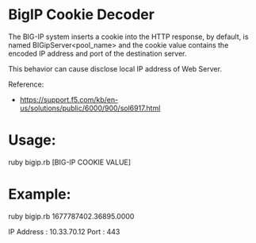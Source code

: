 # BigIP Cookie Decoder

The BIG-IP system inserts a cookie into the HTTP response, by default, is named BIGipServer<pool_name> and the cookie value contains the encoded IP address and port of the destination server.

This behavior can cause disclose local IP address of Web Server.

Reference:

* https://support.f5.com/kb/en-us/solutions/public/6000/900/sol6917.html

# Usage:

ruby bigip.rb [BIG-IP COOKIE VALUE]

# Example:

ruby bigip.rb 1677787402.36895.0000

IP Address : 10.33.70.12
Port       : 443
